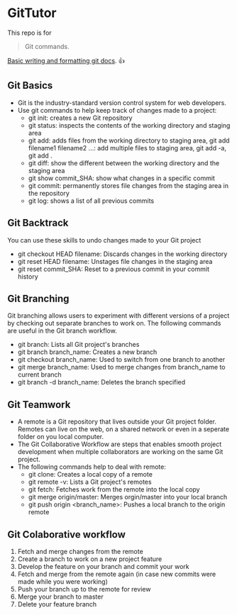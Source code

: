 # GitTutor
This repo is for 
> Git commands.

[Basic writing and formatting git docs](https://help.github.com/articles/basic-writing-and-formatting-syntax/). :+1:

## Git Basics
- Git is the industry-standard version control system for web developers.
- Use git commands to help keep track of changes made to a project:
  + git init: creates a new Git repository
  + git status: inspects the contents of the working directory and staging area
  + git add: adds files from the working directory to staging area, 
    git add filename1 filename2 ...: add multiple files to staging area,
    git add -a, git add .
  + git diff: show the different between the working directory and the staging area
  + git show commit_SHA: show what changes in a specific commit
  + git commit: permanently stores file changes from the staging area in the repository
  + git log: shows a list of all previous commits
  
 ## Git Backtrack
 You can use these skills to undo changes made to your Git project
  + git checkout HEAD filename: Discards changes in the working directory
  + git reset HEAD filename: Unstages file changes in the staging area
  + git reset commit_SHA: Reset to a previous commit in your commit history

## Git Branching
Git branching allows users to experiment with different versions of a project by checking out separate branches to work on.
The following commands are useful in the Git branch workflow.
- git branch: Lists all Git project's branches
- git branch branch_name: Creates a new branch
- git checkout branch_name: Used to switch from one branch to another
- git merge branch_name: Used to merge changes from branch_name to current branch
- git branch -d  branch_name: Deletes the branch specified

## Git Teamwork
- A remote is a Git repository that lives outside your Git project folder. Remotes can live on the web, on a shared network or even in a seperate folder on you local computer.
- The Git Collaborative Workflow are steps that enables smooth project development when multiple collaborators are working on the same Git project.
- The following commands help to deal with remote:
  + git clone: Creates a local copy of a remote
  + git remote -v: Lists a Git project's remotes
  + git fetch: Fetches work from the remote into the local copy
  + git merge origin/master: Merges orgin/master into your local branch
  + git push origin <branch_name>: Pushes a local branch to the origin remote

## Git Colaborative workflow
1. Fetch and merge changes from the remote
2. Create a branch to work on a new project feature
3. Develop the feature on your branch and commit your work
4. Fetch and merge from the remote again (in case new commits were made while you were working)
5. Push your branch up to the remote for review
6. Merge your branch to master
7. Delete your feature branch
